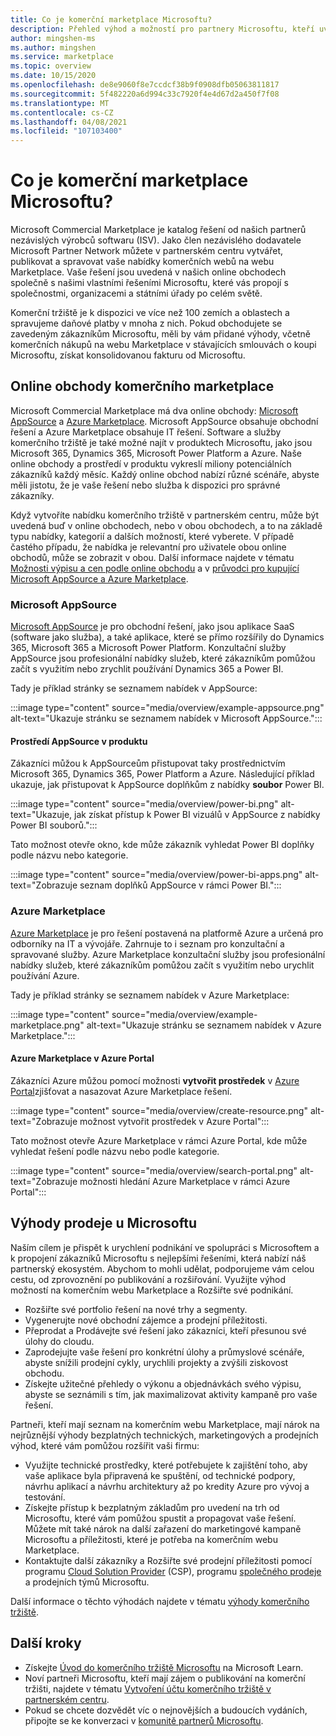```yaml
---
title: Co je komerční marketplace Microsoftu?
description: Přehled výhod a možností pro partnery Microsoftu, kteří uvádějí řešení na komerčním webu Microsoft Marketplace.
author: mingshen-ms
ms.author: mingshen
ms.service: marketplace
ms.topic: overview
ms.date: 10/15/2020
ms.openlocfilehash: de8e9060f8e7ccdcf38b9f0908dfb05063811817
ms.sourcegitcommit: 5f482220a6d994c33c7920f4e4d67d2a450f7f08
ms.translationtype: MT
ms.contentlocale: cs-CZ
ms.lasthandoff: 04/08/2021
ms.locfileid: "107103400"
---
```

# <a name="what-is-the-microsoft-commercial-marketplace"></a>Co je komerční marketplace Microsoftu?

Microsoft Commercial Marketplace je katalog řešení od našich partnerů nezávislých výrobců softwaru (ISV). Jako člen nezávislého dodavatele Microsoft Partner Network můžete v partnerském centru vytvářet, publikovat a spravovat vaše nabídky komerčních webů na webu Marketplace. Vaše řešení jsou uvedená v našich online obchodech společně s našimi vlastními řešeními Microsoftu, které vás propojí s společnostmi, organizacemi a státními úřady po celém světě.

Komerční tržiště je k dispozici ve více než 100 zemích a oblastech a spravujeme daňové platby v mnoha z nich. Pokud obchodujete se zavedeným zákazníkům Microsoftu, měli by vám přidané výhody, včetně komerčních nákupů na webu Marketplace v stávajících smlouvách o koupi Microsoftu, získat konsolidovanou fakturu od Microsoftu.

## <a name="commercial-marketplace-online-stores"></a>Online obchody komerčního marketplace

Microsoft Commercial Marketplace má dva online obchody: [Microsoft AppSource](https://appsource.microsoft.com/) a [Azure Marketplace](https://azuremarketplace.microsoft.com/). Microsoft AppSource obsahuje obchodní řešení a Azure Marketplace obsahuje IT řešení. Software a služby komerčního tržiště je také možné najít v produktech Microsoftu, jako jsou Microsoft 365, Dynamics 365, Microsoft Power Platform a Azure. Naše online obchody a prostředí v produktu vykreslí miliony potenciálních zákazníků každý měsíc. Každý online obchod nabízí různé scénáře, abyste měli jistotu, že je vaše řešení nebo služba k dispozici pro správné zákazníky.

Když vytvoříte nabídku komerčního tržiště v partnerském centru, může být uvedená buď v online obchodech, nebo v obou obchodech, a to na základě typu nabídky, kategorií a dalších možností, které vyberete. V případě častého případu, že nabídka je relevantní pro uživatele obou online obchodů, může se zobrazit v obou. Další informace najdete v tématu [Možnosti výpisu a cen podle online obchodu](determine-your-listing-type.md#listing-and-pricing-options-by-online-store) a v [průvodci pro kupující Microsoft AppSource a Azure Marketplace](https://aka.ms/MarketplaceBuyerGuide).

### <a name="microsoft-appsource"></a>Microsoft AppSource

[Microsoft AppSource](https://appsource.microsoft.com/) je pro obchodní řešení, jako jsou aplikace SaaS (software jako služba), a také aplikace, které se přímo rozšířily do Dynamics 365, Microsoft 365 a Microsoft Power Platform. Konzultační služby AppSource jsou profesionální nabídky služeb, které zákazníkům pomůžou začít s využitím nebo zrychlit používání Dynamics 365 a Power BI.

Tady je příklad stránky se seznamem nabídek v AppSource:

:::image type="content" source="media/overview/example-appsource.png" alt-text="Ukazuje stránku se seznamem nabídek v Microsoft AppSource.":::

####  <a name="appsource-in-product-experience"></a>Prostředí AppSource v produktu

Zákazníci můžou k AppSourceům přistupovat taky prostřednictvím Microsoft 365, Dynamics 365, Power Platform a Azure. Následující příklad ukazuje, jak přistupovat k AppSource doplňkům z nabídky **soubor** Power BI.

:::image type="content" source="media/overview/power-bi.png" alt-text="Ukazuje, jak získat přístup k Power BI vizuálů v AppSource z nabídky Power BI souborů."::: 

Tato možnost otevře okno, kde může zákazník vyhledat Power BI doplňky podle názvu nebo kategorie. 

:::image type="content" source="media/overview/power-bi-apps.png" alt-text="Zobrazuje seznam doplňků AppSource v rámci Power BI."::: 

### <a name="azure-marketplace"></a>Azure Marketplace

[Azure Marketplace](https://azuremarketplace.microsoft.com/) je pro řešení postavená na platformě Azure a určená pro odborníky na IT a vývojáře. Zahrnuje to i seznam pro konzultační a spravované služby. Azure Marketplace konzultační služby jsou profesionální nabídky služeb, které zákazníkům pomůžou začít s využitím nebo urychlit používání Azure.

Tady je příklad stránky se seznamem nabídek v Azure Marketplace:

:::image type="content" source="media/overview/example-marketplace.png" alt-text="Ukazuje stránku se seznamem nabídek v Azure Marketplace."::: 

#### <a name="azure-marketplace-in-the-azure-portal"></a>Azure Marketplace v Azure Portal

Zákazníci Azure můžou pomocí možnosti **vytvořit prostředek** v [Azure Portal](https://portal.azure.com/)zjišťovat a nasazovat Azure Marketplace řešení.

:::image type="content" source="media/overview/create-resource.png" alt-text="Zobrazuje možnost vytvořit prostředek v Azure Portal"::: 

Tato možnost otevře Azure Marketplace v rámci Azure Portal, kde může vyhledat řešení podle názvu nebo podle kategorie.

:::image type="content" source="media/overview/search-portal.png" alt-text="Zobrazuje možnosti hledání Azure Marketplace v rámci Azure Portal"::: 

## <a name="benefits-of-selling-with-microsoft"></a>Výhody prodeje u Microsoftu

Naším cílem je přispět k urychlení podnikání ve spolupráci s Microsoftem a k propojení zákazníků Microsoftu s nejlepšími řešeními, která nabízí náš partnerský ekosystém. Abychom to mohli udělat, podporujeme vám celou cestu, od zprovoznění po publikování a rozšiřování. Využijte výhod možností na komerčním webu Marketplace a Rozšiřte své podnikání.

- Rozšiřte své portfolio řešení na nové trhy a segmenty.
- Vygenerujte nové obchodní zájemce a prodejní příležitosti.
- Přeprodat a Prodávejte své řešení jako zákazníci, kteří přesunou své úlohy do cloudu. 
- Zaprodejujte vaše řešení pro konkrétní úlohy a průmyslové scénáře, abyste snížili prodejní cykly, urychlili projekty a zvýšili ziskovost obchodu.
- Získejte užitečné přehledy o výkonu a objednávkách svého výpisu, abyste se seznámili s tím, jak maximalizovat aktivity kampaně pro vaše řešení.

Partneři, kteří mají seznam na komerčním webu Marketplace, mají nárok na nejrůznější výhody bezplatných technických, marketingových a prodejních výhod, které vám pomůžou rozšířit vaši firmu:

- Využijte technické prostředky, které potřebujete k zajištění toho, aby vaše aplikace byla připravená ke spuštění, od technické podpory, návrhu aplikací a návrhu architektury až po kredity Azure pro vývoj a testování.
- Získejte přístup k bezplatným základům pro uvedení na trh od Microsoftu, které vám pomůžou spustit a propagovat vaše řešení. Můžete mít také nárok na další zařazení do marketingové kampaně Microsoftu a příležitosti, které je potřeba na komerčním webu Marketplace.
- Kontaktujte další zákazníky a Rozšiřte své prodejní příležitosti pomocí programu [Cloud Solution Provider](https://partner.microsoft.com/cloud-solution-provider) (CSP), programu [společného prodeje](marketplace-co-sell.md) a prodejních týmů Microsoftu.

Další informace o těchto výhodách najdete v tématu [výhody komerčního tržiště](gtm-your-marketplace-benefits.md).

## <a name="next-steps"></a>Další kroky

- Získejte [Úvod do komerčního tržiště Microsoftu](/learn/modules/intro-commercial-marketplace/) na Microsoft Learn.
- Noví partneři Microsoftu, kteří mají zájem o publikování na komerční tržišti, najdete v tématu [Vytvoření účtu komerčního tržiště v partnerském centru](create-account.md).
- Pokud se chcete dozvědět víc o nejnovějších a budoucích vydáních, připojte se ke konverzaci v [komunitě partnerů Microsoftu](https://www.microsoftpartnercommunity.com/).

